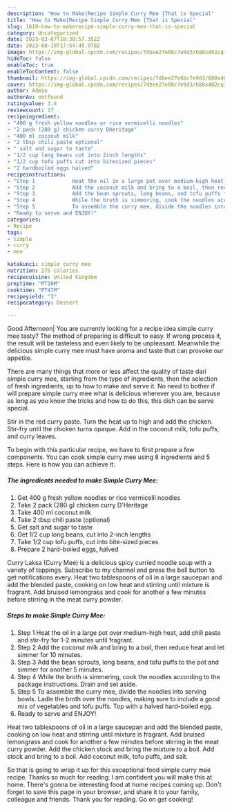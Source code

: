 ```yaml
---
description: "How to Make|Recipe Simple Curry Mee {That is Special"
title: "How to Make|Recipe Simple Curry Mee {That is Special"
slug: 1619-how-to-makerecipe-simple-curry-mee-that-is-special
category: Uncategorized
date: 2023-03-07T18:30:57.352Z
date: 2023-08-10T17:54:49.978Z
image: https://img-global.cpcdn.com/recipes/7dbee27e6bc7e9d3/680x482cq70/simple-curry-mee-recipe-main-photo.jpg
hideToc: false
enableToc: true
enableTocContent: false
thumbnail: https://img-global.cpcdn.com/recipes/7dbee27e6bc7e9d3/680x482cq70/simple-curry-mee-recipe-main-photo.jpg
cover: https://img-global.cpcdn.com/recipes/7dbee27e6bc7e9d3/680x482cq70/simple-curry-mee-recipe-main-photo.jpg
author: Admin
authorAv: notfound
ratingvalue: 3.8
reviewcount: 17
recipeingredient:
- "400 g fresh yellow noodles or rice vermicelli noodles"
- "2 pack (280 g) chicken curry DHeritage"
- "400 ml coconut milk"
- "2 tbsp chili paste optional"
- " salt and sugar to taste"
- "1/2 cup long beans cut into 2inch lengths"
- "1/2 cup tofu puffs cut into bitesized pieces"
- "2 hardboiled eggs halved"
recipeinstructions:
- "Step 1            Heat the oil in a large pot over medium-high heat, add chili paste and stir-fry for 1-2 minutes until fragrant."
- "Step 2            Add the coconut milk and bring to a boil, then reduce heat and let simmer for 10 minutes."
- "Step 3            Add the bean sprouts, long beans, and tofu puffs to the pot and simmer for another 5 minutes."
- "Step 4            While the broth is simmering, cook the noodles according to the package instructions. Drain and set aside."
- "Step 5            To assemble the curry mee, divide the noodles into serving bowls. Ladle the broth over the noodles, making sure to include a good mix of vegetables and tofu puffs. Top with a halved hard-boiled egg."
- "Ready to serve and ENJOY!"
categories:
- Recipe
tags:
- simple
- curry
- mee

katakunci: simple curry mee 
nutrition: 275 calories
recipecuisine: United Kingdom
preptime: "PT16M"
cooktime: "PT47M"
recipeyield: "3"
recipecategory: Dessert

---
```



Good Afternoon| You are currently looking for a recipe idea simple curry mee tasty? The method of preparing is difficult to easy. If wrong process it, the result will be tasteless and even likely to be unpleasant. Meanwhile the delicious simple curry mee must have aroma and taste that can provoke our appetite.






There are many things that more or less affect the quality of taste dari simple curry mee, starting from the type of ingredients, then the selection of fresh ingredients, up to how to make and serve it. No need to bother if will prepare simple curry mee what is delicious wherever you are, because as long as you know the tricks and how to do this, this dish can be serve  special.


Stir in the red curry paste. Turn the heat up to high and add the chicken. Stir-fry until the chicken turns opaque. Add in the coconut milk, tofu puffs, and curry leaves.


To begin with this particular recipe, we have to first prepare a few components. You can cook simple curry mee using 8 ingredients and 5 steps. Here is how you can achieve it.

<!--inarticleads1-->

##### The ingredients needed to make Simple Curry Mee:

1. Get 400 g fresh yellow noodles or rice vermicelli noodles
1. Take 2 pack (280 g) chicken curry D&#39;Heritage
1. Take 400 ml coconut milk
1. Take 2 tbsp chili paste (optional)
1. Get  salt and sugar to taste
1. Get 1/2 cup long beans, cut into 2-inch lengths
1. Take 1/2 cup tofu puffs, cut into bite-sized pieces
1. Prepare 2 hard-boiled eggs, halved


Curry Laksa (Curry Mee) is a delicious spicy curried noodle soup with a variety of toppings. Subscribe to my channel and press the bell button to get notifications every. Heat two tablespoons of oil in a large saucepan and add the blended paste, cooking on low heat and stirring until mixture is fragrant. Add bruised lemongrass and cook for another a few minutes before stirring in the meat curry powder. 

<!--inarticleads2-->

##### Steps to make Simple Curry Mee:

1. Step 1            Heat the oil in a large pot over medium-high heat, add chili paste and stir-fry for 1-2 minutes until fragrant.
1. Step 2            Add the coconut milk and bring to a boil, then reduce heat and let simmer for 10 minutes.
1. Step 3            Add the bean sprouts, long beans, and tofu puffs to the pot and simmer for another 5 minutes.
1. Step 4            While the broth is simmering, cook the noodles according to the package instructions. Drain and set aside.
1. Step 5            To assemble the curry mee, divide the noodles into serving bowls. Ladle the broth over the noodles, making sure to include a good mix of vegetables and tofu puffs. Top with a halved hard-boiled egg.
1. Ready to serve and ENJOY!

Heat two tablespoons of oil in a large saucepan and add the blended paste, cooking on low heat and stirring until mixture is fragrant. Add bruised lemongrass and cook for another a few minutes before stirring in the meat curry powder. Add the chicken stock and bring the mixture to a boil. Add stock and bring to a boil. Add coconut milk, tofu puffs, and salt. 

So that is going to wrap it up for this exceptional food simple curry mee recipe. Thanks so much for reading. I am confident you will make this at home. There's gonna be interesting food at home recipes coming up. Don't forget to save this page in your browser, and share it to your family, colleague and friends. Thank you for reading. Go on get cooking!
